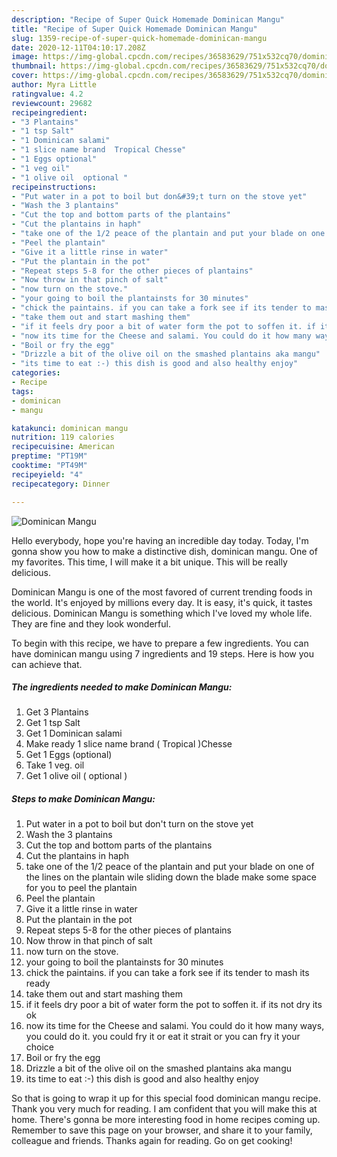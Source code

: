 ```yaml
---
description: "Recipe of Super Quick Homemade Dominican Mangu"
title: "Recipe of Super Quick Homemade Dominican Mangu"
slug: 1359-recipe-of-super-quick-homemade-dominican-mangu
date: 2020-12-11T04:10:17.208Z
image: https://img-global.cpcdn.com/recipes/36583629/751x532cq70/dominican-mangu-recipe-main-photo.jpg
thumbnail: https://img-global.cpcdn.com/recipes/36583629/751x532cq70/dominican-mangu-recipe-main-photo.jpg
cover: https://img-global.cpcdn.com/recipes/36583629/751x532cq70/dominican-mangu-recipe-main-photo.jpg
author: Myra Little
ratingvalue: 4.2
reviewcount: 29682
recipeingredient:
- "3 Plantains"
- "1 tsp Salt"
- "1 Dominican salami"
- "1 slice name brand  Tropical Chesse"
- "1 Eggs optional"
- "1 veg oil"
- "1 olive oil  optional "
recipeinstructions:
- "Put water in a pot to boil but don&#39;t turn on the stove yet"
- "Wash the 3 plantains"
- "Cut the top and bottom parts of the plantains"
- "Cut the plantains in haph"
- "take one of the 1/2 peace of the plantain and put your blade on one of the lines on the plantain wile sliding down the blade make some space for you to peel the plantain"
- "Peel the plantain"
- "Give it a little rinse in water"
- "Put the plantain in the pot"
- "Repeat steps 5-8 for the other pieces of plantains"
- "Now throw in that pinch of salt"
- "now turn on the stove."
- "your going to boil the plantainsts for 30 minutes"
- "chick the paintains. if you can take a fork see if its tender to mash its ready"
- "take them out and start mashing them"
- "if it feels dry poor a bit of water form the pot to soffen it. if its not dry its ok"
- "now its time for the Cheese and salami. You could do it how many ways, you could do it. you could fry it or eat it strait or you can fry it your choice"
- "Boil or fry the egg"
- "Drizzle a bit of the olive oil on the smashed plantains aka mangu"
- "its time to eat :-) this dish is good and also healthy enjoy"
categories:
- Recipe
tags:
- dominican
- mangu

katakunci: dominican mangu 
nutrition: 119 calories
recipecuisine: American
preptime: "PT19M"
cooktime: "PT49M"
recipeyield: "4"
recipecategory: Dinner

---
```



![Dominican Mangu](https://img-global.cpcdn.com/recipes/36583629/751x532cq70/dominican-mangu-recipe-main-photo.jpg)

Hello everybody, hope you're having an incredible day today. Today, I'm gonna show you how to make a distinctive dish, dominican mangu. One of my favorites. This time, I will make it a bit unique. This will be really delicious.

Dominican Mangu is one of the most favored of current trending foods in the world. It's enjoyed by millions every day. It is easy, it's quick, it tastes delicious. Dominican Mangu is something which I've loved my whole life. They are fine and they look wonderful.




To begin with this recipe, we have to prepare a few ingredients. You can have dominican mangu using 7 ingredients and 19 steps. Here is how you can achieve that.

<!--inarticleads1-->

##### The ingredients needed to make Dominican Mangu:

1. Get 3 Plantains
1. Get 1 tsp Salt
1. Get 1 Dominican salami
1. Make ready 1 slice name brand ( Tropical )Chesse
1. Get 1 Eggs (optional)
1. Take 1 veg. oil
1. Get 1 olive oil ( optional )




<!--inarticleads2-->

##### Steps to make Dominican Mangu:

1. Put water in a pot to boil but don&#39;t turn on the stove yet
1. Wash the 3 plantains
1. Cut the top and bottom parts of the plantains
1. Cut the plantains in haph
1. take one of the 1/2 peace of the plantain and put your blade on one of the lines on the plantain wile sliding down the blade make some space for you to peel the plantain
1. Peel the plantain
1. Give it a little rinse in water
1. Put the plantain in the pot
1. Repeat steps 5-8 for the other pieces of plantains
1. Now throw in that pinch of salt
1. now turn on the stove.
1. your going to boil the plantainsts for 30 minutes
1. chick the paintains. if you can take a fork see if its tender to mash its ready
1. take them out and start mashing them
1. if it feels dry poor a bit of water form the pot to soffen it. if its not dry its ok
1. now its time for the Cheese and salami. You could do it how many ways, you could do it. you could fry it or eat it strait or you can fry it your choice
1. Boil or fry the egg
1. Drizzle a bit of the olive oil on the smashed plantains aka mangu
1. its time to eat :-) this dish is good and also healthy enjoy




So that is going to wrap it up for this special food dominican mangu recipe. Thank you very much for reading. I am confident that you will make this at home. There's gonna be more interesting food in home recipes coming up. Remember to save this page on your browser, and share it to your family, colleague and friends. Thanks again for reading. Go on get cooking!
